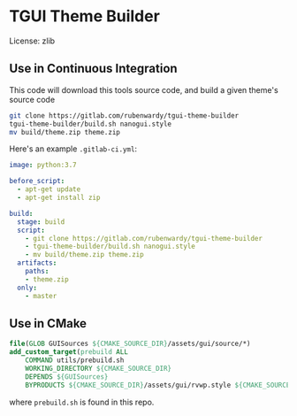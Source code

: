 # TGUI Theme Builder

License: zlib

## Use in Continuous Integration

This code will download this tools source code, and build a given theme's source code

```bash
git clone https://gitlab.com/rubenwardy/tgui-theme-builder
tgui-theme-builder/build.sh nanogui.style
mv build/theme.zip theme.zip
```

Here's an example `.gitlab-ci.yml`:

```yml
image: python:3.7

before_script:
  - apt-get update
  - apt-get install zip

build:
  stage: build
  script:
    - git clone https://gitlab.com/rubenwardy/tgui-theme-builder
    - tgui-theme-builder/build.sh nanogui.style
    - mv build/theme.zip theme.zip
  artifacts:
    paths:
    - theme.zip
  only:
    - master
```

## Use in CMake

```cmake
file(GLOB GUISources ${CMAKE_SOURCE_DIR}/assets/gui/source/*)
add_custom_target(prebuild ALL
	COMMAND utils/prebuild.sh
	WORKING_DIRECTORY ${CMAKE_SOURCE_DIR}
	DEPENDS ${GUISources}
	BYPRODUCTS ${CMAKE_SOURCE_DIR}/assets/gui/rvwp.style ${CMAKE_SOURCE_DIR}/assets/gui/rvwp.png)
```

where `prebuild.sh` is found in this repo.
